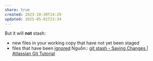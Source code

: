 ```yaml
---
share: true
created: 2023-10-30T14:29
updated: 2025-05-01T23:34
---
```

But it will **not** stash:

- new files in your working copy that have not yet been staged
- files that have been [ignored](https://www.atlassian.com/git/tutorials/saving-changes/gitignore)
Nguồn:: [git stash - Saving Changes \| Atlassian Git Tutorial](https://www.atlassian.com/git/tutorials/saving-changes/git-stash)